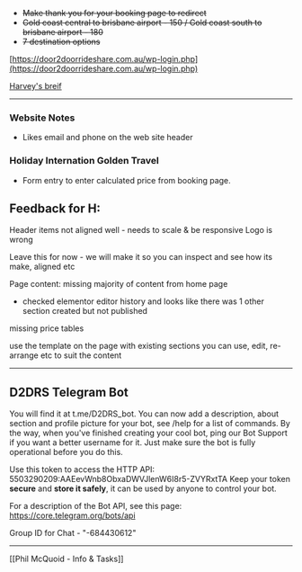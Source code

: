 -   ~~Make thank you for your booking page to redirect~~
-   ~~Gold coast central to brisbane airport - 150 / Gold coast south to brisbane airport - 180~~
-   ~~7 destination options~~

[https://door2doorrideshare.com.au/wp-login.php](https://door2doorrideshare.com.au/wp-login.php)

[Harvey's breif](https://docs.google.com/document/d/1j-3Pp7Kep6XaAAWa9CsmRanc7cZQOPeJk_XilHvHB1Y/edit#heading=h.wf41pey879dq)


---

### Website Notes
-   Likes email and phone on the web site header

### Holiday Internation Golden Travel
-   Form entry to enter calculated price from booking page.

## Feedback for H:
Header items not aligned well - needs to scale & be responsive
Logo is wrong

Leave this for now - we will make it so you can inspect and see how its make, aligned etc

Page content:
missing majority of content from home page
-   checked elementor editor history and looks like there was 1 other section created but not published

missing price tables

use the template on the page with existing sections
you can use, edit, re-arrange etc to suit the content

---

## D2DRS Telegram Bot
You will find it at t.me/D2DRS_bot. You can now add a description, about section and profile picture for your bot, see /help for a list of commands. By the way, when you've finished creating your cool bot, ping our Bot Support if you want a better username for it. Just make sure the bot is fully operational before you do this.

Use this token to access the HTTP API:
5503290209:AAEevWnb8ObxaDWVJlenW6I8r5-ZVYRxtTA
Keep your token **secure** and **store it safely**, it can be used by anyone to control your bot.

For a description of the Bot API, see this page: https://core.telegram.org/bots/api

Group ID for Chat - "-684430612"


---
[[Phil McQuoid - Info & Tasks]]